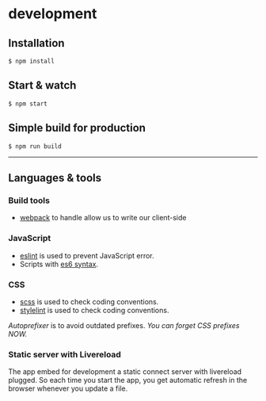 # development

## Installation

    $ npm install

## Start & watch

    $ npm start

## Simple build for production

    $ npm run build

---

## Languages & tools

### Build tools

- [webpack](http://browserify.org/) to handle allow us to write our client-side

### JavaScript

- [eslint](http://www.jshint.com/docs/) is used to prevent JavaScript error.
- Scripts with [es6 syntax](http://es6.github.io/).

### CSS

- [scss](https://sass-lang.com/) is used to check coding conventions.
- [stylelint](https://github.com/stylelint/stylelint) is used to check coding conventions.

_Autoprefixer_ is to avoid outdated prefixes. _You can forget CSS prefixes NOW._

### Static server with Livereload

The app embed for development a static connect server with livereload plugged.
So each time you start the app, you get automatic refresh in the browser whenever you update a file.
